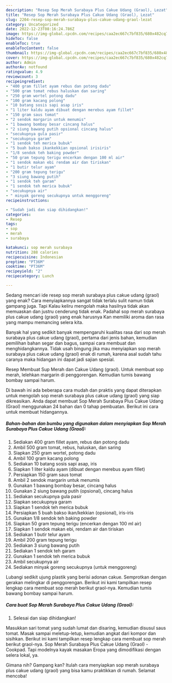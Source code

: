 ```yaml
---
description: "Resep Sop Merah Surabaya Plus Cakue Udang (Graol), Lezat"
title: "Resep Sop Merah Surabaya Plus Cakue Udang (Graol), Lezat"
slug: 2204-resep-sop-merah-surabaya-plus-cakue-udang-graol-lezat
category: Uncategorized
date: 2022-12-23T08:16:24.786Z
image: https://img-global.cpcdn.com/recipes/caa2ec667c7bf835/680x482cq70/sop-merah-surabaya-plus-cakue-udang-graol-foto-resep-utama.jpg
hideToc: false
enableToc: true
enableTocContent: false
thumbnail: https://img-global.cpcdn.com/recipes/caa2ec667c7bf835/680x482cq70/sop-merah-surabaya-plus-cakue-udang-graol-foto-resep-utama.jpg
cover: https://img-global.cpcdn.com/recipes/caa2ec667c7bf835/680x482cq70/sop-merah-surabaya-plus-cakue-udang-graol-foto-resep-utama.jpg
author: Admin
authorAv: notfound
ratingvalue: 4.9
reviewcount: 3
recipeingredient:
- "400 gram fillet ayam rebus dan potong dadu"
- "500 gram tomat rebus haluskan dan saring"
- "250 gram wortel potong dadu"
- "100 gram kacang polong"
- "10 batang sosis sapi asap iris"
- "1 liter kaldu ayam dibuat dengan merebus ayam fillet"
- "150 gram saus tomat"
- "2 sendok margarin untuk menumis"
- "1 bawang bombay besar cincang halus"
- "2 siung bawang putih opsional cincang halus"
- "secukupnya gula pasir"
- "secukupnya garam"
- "1 sendok teh merica bubuk"
- "5 buah bakso ikankekkian opsional irisiris"
- "1/8 sendok teh baking powder"
- "50 gram tepung terigu encerkan dengan 100 ml air"
- "1 sendok makan ebi rendam air dan tiriskan"
- "1 butir telur ayam"
- "200 gram tepung terigu"
- "3 siung bawang putih"
- "1 sendok teh garam"
- "1 sendok teh merica bubuk"
- "secukupnya air"
- " minyak goreng secukupnya untuk menggoreng"
recipeinstructions:

- "Sudah jadi dan siap dihidangkan!"
categories:
- Resep
tags:
- sop
- merah
- surabaya

katakunci: sop merah surabaya 
nutrition: 288 calories
recipecuisine: Indonesian
preptime: "PT36M"
cooktime: "PT36M"
recipeyield: "2"
recipecategory: Lunch

---
```



Sedang mencari ide resep sop merah surabaya plus cakue udang (graol) yang enak? Cara menyiapkannya sangat tidak terlalu sulit namun tidak gampang juga. Tapi Kalau keliru mengolah maka hasilnya tidak akan memuaskan dan justru cenderung tidak enak. Padahal sop merah surabaya plus cakue udang (graol) yang enak harusnya Kan memiliki aroma dan rasa yang mampu memancing selera kita.


Banyak hal yang sedikit banyak mempengaruhi kualitas rasa dari sop merah surabaya plus cakue udang (graol), pertama dari jenis bahan, kemudian pemilihan bahan segar dan bagus, sampai cara membuat dan menghidangkannya. Tidak usah bingung jika mau menyiapkan sop merah surabaya plus cakue udang (graol) enak di rumah, karena asal sudah tahu caranya maka hidangan ini dapat jadi sajian spesial.

Resep Membuat Sup Merah dan Cakue Udang (graol). Untuk membuat sop merah, lelehkan margarin di penggorengan. Kemudian tumis bawang bombay sampai harum.


Di bawah ini ada beberapa cara mudah dan praktis yang dapat diterapkan untuk mengolah sop merah surabaya plus cakue udang (graol) yang siap dikreasikan. Anda dapat membuat Sop Merah Surabaya Plus Cakue Udang (Graol) menggunakan 24 bahan dan 0 tahap pembuatan. Berikut ini cara untuk membuat hidangannya.

<!--inarticleads1-->

##### Bahan-bahan dan bumbu yang digunakan dalam menyiapkan Sop Merah Surabaya Plus Cakue Udang (Graol):

1. Sediakan 400 gram fillet ayam, rebus dan potong dadu
1. Ambil 500 gram tomat, rebus, haluskan, dan saring
1. Siapkan 250 gram wortel, potong dadu
1. Ambil 100 gram kacang polong
1. Sediakan 10 batang sosis sapi asap, iris
1. Siapkan 1 liter kaldu ayam (dibuat dengan merebus ayam fillet)
1. Persiapkan 150 gram saus tomat
1. Ambil 2 sendok margarin untuk menumis
1. Gunakan 1 bawang bombay besar, cincang halus
1. Gunakan 2 siung bawang putih (opsional), cincang halus
1. Sediakan secukupnya gula pasir
1. Siapkan secukupnya garam
1. Siapkan 1 sendok teh merica bubuk
1. Persiapkan 5 buah bakso ikan/kekkian (opsional), iris-iris
1. Gunakan 1/8 sendok teh baking powder
1. Siapkan 50 gram tepung terigu (encerkan dengan 100 ml air)
1. Siapkan 1 sendok makan ebi, rendam air dan tiriskan
1. Sediakan 1 butir telur ayam
1. Ambil 200 gram tepung terigu
1. Sediakan 3 siung bawang putih
1. Sediakan 1 sendok teh garam
1. Gunakan 1 sendok teh merica bubuk
1. Ambil secukupnya air
1. Sediakan  minyak goreng secukupnya (untuk menggoreng)


Lubangi sedikit ujung plastik yang berisi adonan cakue. Semprotkan dengan gerakan melingkar di penggorengan. Berikut ini kami tampilkan resep lengkap cara membuat sop merah berikut graol-nya. Kemudian tumis bawang bombay sampai harum. 

<!--inarticleads2-->

##### Cara buat Sop Merah Surabaya Plus Cakue Udang (Graol):


1. Selesai dan siap dihidangkan!

Masukkan sari tomat yang sudah lumat dan disaring, kemudian disusul saus tomat. Masak sampai meletup-letup, kemudian angkat dari kompor dan sisihkan. Berikut ini kami tampilkan resep lengkap cara membuat sop merah berikut graol-nya. Sop Merah Surabaya Plus Cakue Udang (Graol) - Cookpad. Tapi modelnya kayak masakan Eropa yang dimodifikasi dengan selera lokal, ya. 

Gimana nih? Gampang kan? Itulah cara menyiapkan sop merah surabaya plus cakue udang (graol) yang bisa kamu praktikkan di rumah. Selamat mencoba!
